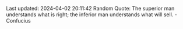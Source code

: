 Last updated: 2024-04-02 20:11:42
Random Quote: The superior man understands what is right; the inferior man understands what will sell. - Confucius